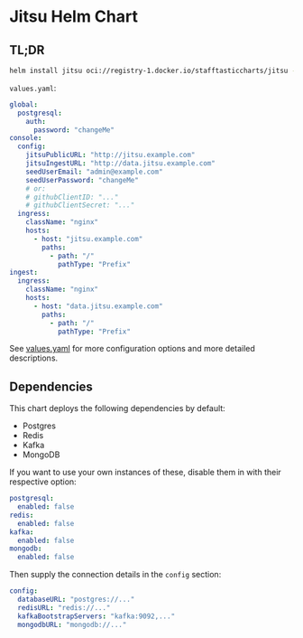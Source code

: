 # Jitsu Helm Chart

## TL;DR
```bash
helm install jitsu oci://registry-1.docker.io/stafftasticcharts/jitsu -f values.yaml
```

`values.yaml`:
```yaml
global:
  postgresql:
    auth:
      password: "changeMe"
console:
  config:
    jitsuPublicURL: "http://jitsu.example.com"
    jitsuIngestURL: "http://data.jitsu.example.com"
    seedUserEmail: "admin@example.com"
    seedUserPassword: "changeMe"
    # or:
    # githubClientID: "..."
    # githubClientSecret: "..."
  ingress:
    className: "nginx"
    hosts:
      - host: "jitsu.example.com"
        paths:
          - path: "/"
            pathType: "Prefix"
ingest:
  ingress:
    className: "nginx"
    hosts:
      - host: "data.jitsu.example.com"
        paths:
          - path: "/"
            pathType: "Prefix"
```

See [values.yaml](values.yaml) for more configuration options and more detailed descriptions.

## Dependencies
This chart deploys the following dependencies by default:
* Postgres
* Redis
* Kafka
* MongoDB

If you want to use your own instances of these, disable them in with their respective option:
```yaml
postgresql:
  enabled: false
redis:
  enabled: false
kafka:
  enabled: false
mongodb:
  enabled: false
```

Then supply the connection details in the `config` section:
```yaml
config:
  databaseURL: "postgres://..."
  redisURL: "redis://..."
  kafkaBootstrapServers: "kafka:9092,..."
  mongodbURL: "mongodb://..."
```
